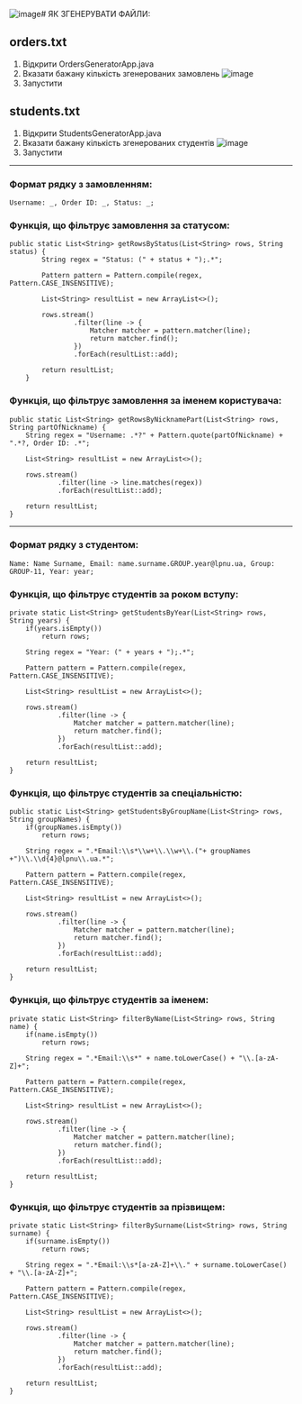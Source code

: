 ![image](https://github.com/user-attachments/assets/443414f3-71f1-41fe-92c5-12a346be997e)# ЯК ЗГЕНЕРУВАТИ ФАЙЛИ:
## orders.txt
1. Відкрити OrdersGeneratorApp.java
2. Вказати бажану кількість згенерованих замовлень
   ![image](https://github.com/user-attachments/assets/89fe22e7-fa34-408f-a2b9-242500445ecf)
3. Запустити

## students.txt
1. Відкрити StudentsGeneratorApp.java
2. Вказати бажану кількість згенерованих студентів
   ![image](https://github.com/user-attachments/assets/d782b595-5c3d-46dc-9230-6baa7b1bad58)
3. Запустити

---

### Формат рядку з замовленням:
```
Username: _, Order ID: _, Status: _;
```
### Функція, що фільтрує замовлення за статусом:
```
public static List<String> getRowsByStatus(List<String> rows, String status) {
        String regex = "Status: (" + status + ");.*";

        Pattern pattern = Pattern.compile(regex, Pattern.CASE_INSENSITIVE);

        List<String> resultList = new ArrayList<>();

        rows.stream()
                .filter(line -> {
                    Matcher matcher = pattern.matcher(line);
                    return matcher.find();
                })
                .forEach(resultList::add);

        return resultList;
    }
```
### Функція, що фільтрує замовлення за іменем користувача:
```
public static List<String> getRowsByNicknamePart(List<String> rows, String partOfNickname) {
    String regex = "Username: .*?" + Pattern.quote(partOfNickname) + ".*?, Order ID: .*";

    List<String> resultList = new ArrayList<>();

    rows.stream()
            .filter(line -> line.matches(regex))
            .forEach(resultList::add);

    return resultList;
}
```
---

### Формат рядку з студентом:
```
Name: Name Surname, Email: name.surname.GROUP.year@lpnu.ua, Group: GROUP-11, Year: year;
```
### Функція, що фільтрує студентів за роком вступу:
```
private static List<String> getStudentsByYear(List<String> rows, String years) {
    if(years.isEmpty())
        return rows;

    String regex = "Year: (" + years + ");.*";

    Pattern pattern = Pattern.compile(regex, Pattern.CASE_INSENSITIVE);

    List<String> resultList = new ArrayList<>();

    rows.stream()
            .filter(line -> {
                Matcher matcher = pattern.matcher(line);
                return matcher.find();
            })
            .forEach(resultList::add);

    return resultList;
}
```
### Функція, що фільтрує студентів за спеціальністю:
```
public static List<String> getStudentsByGroupName(List<String> rows, String groupNames) {
    if(groupNames.isEmpty())
        return rows;

    String regex = ".*Email:\\s*\\w+\\.\\w+\\.("+ groupNames +")\\.\\d{4}@lpnu\\.ua.*";

    Pattern pattern = Pattern.compile(regex, Pattern.CASE_INSENSITIVE);

    List<String> resultList = new ArrayList<>();

    rows.stream()
            .filter(line -> {
                Matcher matcher = pattern.matcher(line);
                return matcher.find();
            })
            .forEach(resultList::add);

    return resultList;
}
```
### Функція, що фільтрує студентів за іменем:
```
private static List<String> filterByName(List<String> rows, String name) {
    if(name.isEmpty())
        return rows;

    String regex = ".*Email:\\s*" + name.toLowerCase() + "\\.[a-zA-Z]+";

    Pattern pattern = Pattern.compile(regex, Pattern.CASE_INSENSITIVE);

    List<String> resultList = new ArrayList<>();

    rows.stream()
            .filter(line -> {
                Matcher matcher = pattern.matcher(line);
                return matcher.find();
            })
            .forEach(resultList::add);

    return resultList;
}
```
### Функція, що фільтрує студентів за прізвищем:
```
private static List<String> filterBySurname(List<String> rows, String surname) {
    if(surname.isEmpty())
        return rows;

    String regex = ".*Email:\\s*[a-zA-Z]+\\." + surname.toLowerCase() + "\\.[a-zA-Z]+";

    Pattern pattern = Pattern.compile(regex, Pattern.CASE_INSENSITIVE);

    List<String> resultList = new ArrayList<>();

    rows.stream()
            .filter(line -> {
                Matcher matcher = pattern.matcher(line);
                return matcher.find();
            })
            .forEach(resultList::add);

    return resultList;
}
```

